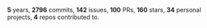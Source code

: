 **5** years, **2796** commits, **142** issues, **100** PRs, **160** stars, **34** personal projects, **4** repos contributed to.
